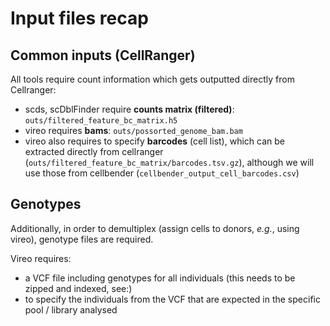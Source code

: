 # Input files recap

## Common inputs (CellRanger)

All tools require count information which gets outputted directly from Cellranger:

* scds, scDblFinder require **counts matrix (filtered)**: ```outs/filtered_feature_bc_matrix.h5```
* vireo requires **bams**: ```outs/possorted_genome_bam.bam```
* vireo also requires to specify **barcodes** (cell list), which can be extracted directly from cellranger (```outs/filtered_feature_bc_matrix/barcodes.tsv.gz```), although we will use those from cellbender (```cellbender_output_cell_barcodes.csv```)

## Genotypes

Additionally, in order to demultiplex (assign cells to donors, _e.g._, using vireo), genotype files are required.

Vireo requires:

* a VCF file including genotypes for all individuals (this needs to be zipped and indexed, see:)
* to specify the individuals from the VCF that are expected in the specific pool / library analysed
